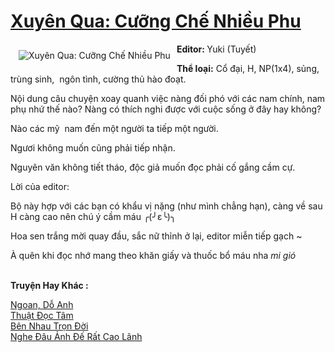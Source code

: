<a href="https://utruyen.com/xuyen-qua-cuong-che-nhieu-phu/16239/" title="Xuyên Qua: Cưỡng Chế Nhiều Phu"><h1>Xuyên Qua: Cưỡng Chế Nhiều Phu</h1></a><div style="display:table"><img align="right" style="float: left; padding: 10px;" src="https://utruyen.com/images/story/200x260/xuyen-qua-cuong-che-nhieu-phu.jpg" alt="Xuyên Qua: Cưỡng Chế Nhiều Phu"><b>Editor: </b>Yuki (Tuyết)<p></p><b>Thể loại:</b> Cổ đại, H, NP(1x4), sủng, trùng sinh,  ngôn tình, cường thủ hào đoạt.<p></p>Nội dung câu chuyện xoay quanh việc nàng đối phó với các nam chính, nam phụ nhứ thế nào? Nàng có thích nghi được với cuộc sống ở đây hay không?<p></p>Nào các mỹ  nam đến một người ta tiếp một người.<p></p>Ngươi không muốn cũng phải tiếp nhận.<p></p>Nguyên văn không tiết tháo, độc giả muốn đọc phải cố gắng cầm cự.<p></p>Lời của editor:<p></p>Bộ này hợp với các bạn có khẩu vị nặng (như mình chẳng hạn), càng về sau H càng cao nên chú ý cầm máu ╭(╯ε╰)╮ <p></p>Hoa sen trắng mời quay đầu, sắc nữ thỉnh ở lại, editor miễn tiếp gạch ~<p></p>À quên khi đọc nhớ mang theo khăn giấy và thuốc bổ máu nha *mi gió*</div><p><br><b>Truyện Hay Khác :</b></p><a href="https://utruyen.com/ngoan-do-anh/25346/" alt="Ngoan, Dỗ Anh">Ngoan, Dỗ Anh</a><br/><a href="https://github.com/quanluxury/truyenhot/tree/master/truyenhay/16037/" alt="Thuật Đọc Tâm">Thuật Đọc Tâm</a><br/><a href="https://github.com/quanluxury/truyenhot/tree/master/truyenhay/650/" alt="Bên Nhau Trọn Đời">Bên Nhau Trọn Đời</a><br/><a href="https://github.com/quanluxury/ngontinh_sac/tree/master/truyenhay/18788/" alt="Nghe Đâu Ảnh Đế Rất Cao Lãnh">Nghe Đâu Ảnh Đế Rất Cao Lãnh</a><br/>